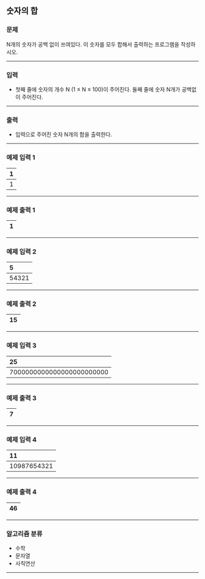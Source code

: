 숫자의 합
-------------
### 문제

N개의 숫자가 공백 없이 쓰여있다. 이 숫자를 모두 합해서 출력하는 프로그램을 작성하시오.

- - -

### 입력
* 첫째 줄에 숫자의 개수 N (1 ≤ N ≤ 100)이 주어진다. 둘째 줄에 숫자 N개가 공백없이 주어진다.

- - -

### 출력
* 입력으로 주어진 숫자 N개의 합을 출력한다.

- - -

### 예제 입력 1
|1|
|:---|
|1|

- - -

### 예제 출력 1
|1|
|:---|

- - -

### 예제 입력 2
|5|
|:---|
|54321|

- - -

### 예제 출력 2
|15|
|:---|

- - -

### 예제 입력 3
|25|
|:---|
|7000000000000000000000000|

- - -

### 예제 출력 3
|7|
|:---|

- - -

### 예제 입력 4
|11|
|:---|
|10987654321|

- - -

### 예제 출력 4
|46|
|:---|

- - -

### 알고리즘 분류
* 수학
* 문자열
* 사칙연산

- - -